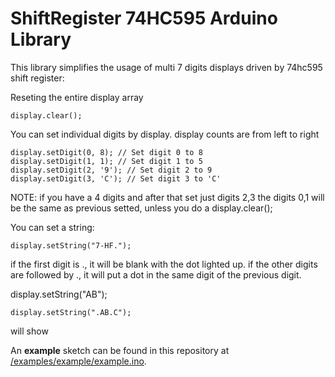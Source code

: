 # ShiftRegister 74HC595 Arduino Library

This library simplifies the usage of multi 7 digits displays driven by 74hc595 shift register: 

Reseting the entire display array
```
display.clear();
```

You can set individual digits by display.
display counts are from left to right
```
display.setDigit(0, 8); // Set digit 0 to 8
display.setDigit(1, 1); // Set digit 1 to 5
display.setDigit(2, '9'); // Set digit 2 to 9
display.setDigit(3, 'C'); // Set digit 3 to 'C'
```
NOTE: if you have a 4 digits and after that set just digits 2,3 the digits 0,1 will be the same as previous setted, unless you do a display.clear();


You can set a string:

```
display.setString("7-HF.");
```

if the first digit is ., it will be blank with the dot lighted up. if the other digits are followed by ., it will put a dot in the same digit of the previous digit.


display.setString("AB");

```
display.setString(".AB.C");  
```
will show




An **example** sketch can be found in this repository at [/examples/example/example.ino](https://github.com/Simsso/ShiftRegister74HC595/blob/master/examples/example/example.ino).
